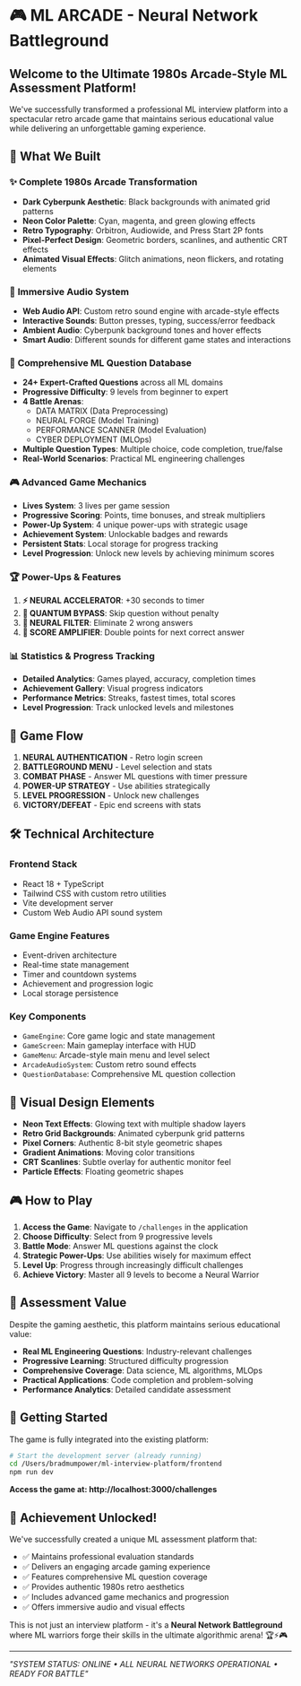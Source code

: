 # 🎮 ML ARCADE - Neural Network Battleground

## Welcome to the Ultimate 1980s Arcade-Style ML Assessment Platform!

We've successfully transformed a professional ML interview platform into a spectacular retro arcade game that maintains serious educational value while delivering an unforgettable gaming experience.

## 🚀 **What We Built**

### ✨ **Complete 1980s Arcade Transformation**
- **Dark Cyberpunk Aesthetic**: Black backgrounds with animated grid patterns
- **Neon Color Palette**: Cyan, magenta, and green glowing effects
- **Retro Typography**: Orbitron, Audiowide, and Press Start 2P fonts
- **Pixel-Perfect Design**: Geometric borders, scanlines, and authentic CRT effects
- **Animated Visual Effects**: Glitch animations, neon flickers, and rotating elements

### 🎵 **Immersive Audio System**
- **Web Audio API**: Custom retro sound engine with arcade-style effects
- **Interactive Sounds**: Button presses, typing, success/error feedback
- **Ambient Audio**: Cyberpunk background tones and hover effects
- **Smart Audio**: Different sounds for different game states and interactions

### 🎯 **Comprehensive ML Question Database**
- **24+ Expert-Crafted Questions** across all ML domains
- **Progressive Difficulty**: 9 levels from beginner to expert
- **4 Battle Arenas**: 
  - DATA MATRIX (Data Preprocessing)
  - NEURAL FORGE (Model Training) 
  - PERFORMANCE SCANNER (Model Evaluation)
  - CYBER DEPLOYMENT (MLOps)
- **Multiple Question Types**: Multiple choice, code completion, true/false
- **Real-World Scenarios**: Practical ML engineering challenges

### 🎮 **Advanced Game Mechanics**
- **Lives System**: 3 lives per game session
- **Progressive Scoring**: Points, time bonuses, and streak multipliers
- **Power-Up System**: 4 unique power-ups with strategic usage
- **Achievement System**: Unlockable badges and rewards
- **Persistent Stats**: Local storage for progress tracking
- **Level Progression**: Unlock new levels by achieving minimum scores

### 🏆 **Power-Ups & Features**
1. **⚡ NEURAL ACCELERATOR**: +30 seconds to timer
2. **🚀 QUANTUM BYPASS**: Skip question without penalty
3. **🎯 NEURAL FILTER**: Eliminate 2 wrong answers
4. **💎 SCORE AMPLIFIER**: Double points for next correct answer

### 📊 **Statistics & Progress Tracking**
- **Detailed Analytics**: Games played, accuracy, completion times
- **Achievement Gallery**: Visual progress indicators
- **Performance Metrics**: Streaks, fastest times, total scores
- **Level Progression**: Track unlocked levels and milestones

## 🎯 **Game Flow**

1. **NEURAL AUTHENTICATION** - Retro login screen
2. **BATTLEGROUND MENU** - Level selection and stats
3. **COMBAT PHASE** - Answer ML questions with timer pressure
4. **POWER-UP STRATEGY** - Use abilities strategically
5. **LEVEL PROGRESSION** - Unlock new challenges
6. **VICTORY/DEFEAT** - Epic end screens with stats

## 🛠 **Technical Architecture**

### **Frontend Stack**
- React 18 + TypeScript
- Tailwind CSS with custom retro utilities
- Vite development server
- Custom Web Audio API sound system

### **Game Engine Features**
- Event-driven architecture
- Real-time state management
- Timer and countdown systems
- Achievement and progression logic
- Local storage persistence

### **Key Components**
- `GameEngine`: Core game logic and state management
- `GameScreen`: Main gameplay interface with HUD
- `GameMenu`: Arcade-style main menu and level select
- `ArcadeAudioSystem`: Custom retro sound effects
- `QuestionDatabase`: Comprehensive ML question collection

## 🎨 **Visual Design Elements**

- **Neon Text Effects**: Glowing text with multiple shadow layers
- **Retro Grid Backgrounds**: Animated cyberpunk grid patterns
- **Pixel Corners**: Authentic 8-bit style geometric shapes
- **Gradient Animations**: Moving color transitions
- **CRT Scanlines**: Subtle overlay for authentic monitor feel
- **Particle Effects**: Floating geometric shapes

## 🎮 **How to Play**

1. **Access the Game**: Navigate to `/challenges` in the application
2. **Choose Difficulty**: Select from 9 progressive levels
3. **Battle Mode**: Answer ML questions against the clock
4. **Strategic Power-Ups**: Use abilities wisely for maximum effect
5. **Level Up**: Progress through increasingly difficult challenges
6. **Achieve Victory**: Master all 9 levels to become a Neural Warrior

## 🏅 **Assessment Value**

Despite the gaming aesthetic, this platform maintains serious educational value:
- **Real ML Engineering Questions**: Industry-relevant challenges
- **Progressive Learning**: Structured difficulty progression  
- **Comprehensive Coverage**: Data science, ML algorithms, MLOps
- **Practical Applications**: Code completion and problem-solving
- **Performance Analytics**: Detailed candidate assessment

## 🚀 **Getting Started**

The game is fully integrated into the existing platform:

```bash
# Start the development server (already running)
cd /Users/bradmumpower/ml-interview-platform/frontend
npm run dev
```

**Access the game at: http://localhost:3000/challenges**

## 🎉 **Achievement Unlocked!**

We've successfully created a unique ML assessment platform that:
- ✅ Maintains professional evaluation standards
- ✅ Delivers an engaging arcade gaming experience  
- ✅ Features comprehensive ML question coverage
- ✅ Provides authentic 1980s retro aesthetics
- ✅ Includes advanced game mechanics and progression
- ✅ Offers immersive audio and visual effects

This is not just an interview platform - it's a **Neural Network Battleground** where ML warriors forge their skills in the ultimate algorithmic arena! 🏆⚡🎮

---

*"SYSTEM STATUS: ONLINE • ALL NEURAL NETWORKS OPERATIONAL • READY FOR BATTLE"*

